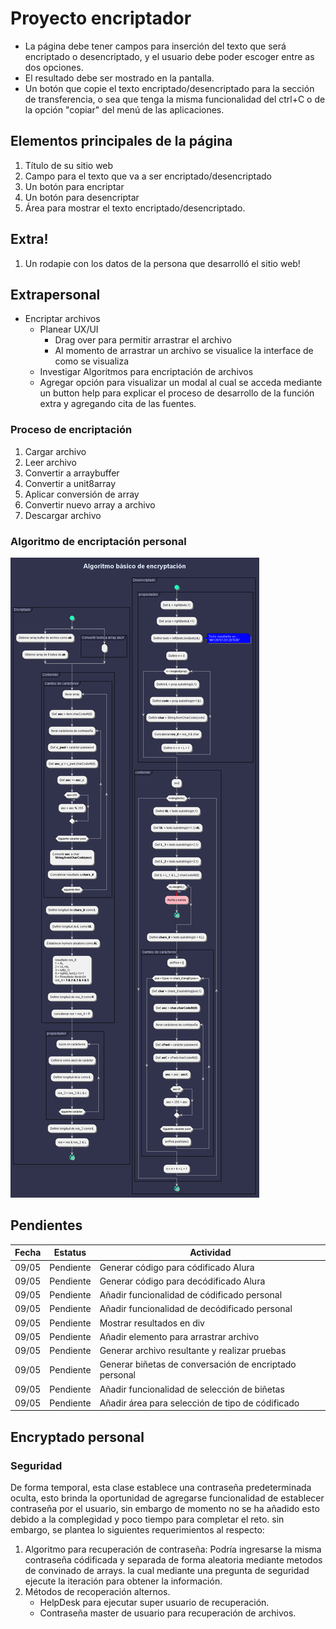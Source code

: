 # Proyecto encriptador

- La página debe tener campos para inserción del texto que será encriptado o desencriptado, y el usuario debe poder escoger entre as dos opciones.
- El resultado debe ser mostrado en la pantalla.
- Un botón que copie el texto encriptado/desencriptado para la sección de transferencia, o sea que tenga la misma funcionalidad del ctrl+C o de la opción "copiar" del menú de las aplicaciones.


## Elementos principales de la página
1. Título de su sitio web
1. Campo para el texto que va a ser encriptado/desencriptado
1. Un botón para encriptar
1. Un botón para desencriptar
1. Área para mostrar el texto encriptado/desencriptado.

## Extra!
1. Un rodapie con los datos de la persona que desarrolló el sitio web!

## Extrapersonal
- Encriptar archivos
    - Planear UX/UI
        - Drag over para permitir arrastrar el archivo
        - Al momento de arrastrar un archivo se visualice la interface de como se visualiza
    - Investigar Algoritmos para encriptación de archivos
    - Agregar opción para visualizar un modal al cual se acceda mediante un button help para explicar el proceso de desarrollo de la función extra y agregando cita de las fuentes.

### Proceso de encriptación
1. Cargar archivo
1. Leer archivo
1. Convertir a arraybuffer
1. Convertir a unit8array
1. Aplicar conversión de array
1. Convertir nuevo array a archivo
1. Descargar archivo

### Algoritmo de encriptación personal
![Algoritmo de encriptación](out/algoritmo/algoritmo.png)


## Pendientes

|Fecha|Estatus|Actividad|
|-----|-------|---------|
|09/05|Pendiente|Generar código para códificado Alura|
|09/05|Pendiente|Generar código para decódificado Alura|
|09/05|Pendiente|Añadir funcionalidad de códificado personal|
|09/05|Pendiente|Añadir funcionalidad de decódificado personal|
|09/05|Pendiente|Mostrar resultados en div|
|09/05|Pendiente|Añadir elemento para arrastrar archivo|
|09/05|Pendiente|Generar archivo resultante y realizar pruebas|
|09/05|Pendiente|Generar biñetas de conversación de encriptado personal|
|09/05|Pendiente|Añadir funcionalidad de selección de biñetas|
|09/05|Pendiente|Añadir área para selección de tipo de códificado|


## Encryptado personal

### Seguridad
De forma temporal, esta clase establece una contraseña predeterminada oculta, esto brinda la oportunidad de  agregarse funcionalidad de establecer contraseña por el usuario, sin embargo de momento no se ha añadido esto debido a la complegidad y poco tiempo para completar el reto. sin embargo, se plantea lo siguientes requerimientos al respecto:

1. Algoritmo para recuperación de contraseña:
    Podría ingresarse la misma contraseña códificada y separada de forma aleatoria mediante metodos de convinado de arrays. la cual mediante una pregunta de seguridad ejecute la iteración para obtener la información.
2. Métodos de recoperación alternos.
    - HelpDesk para ejecutar super usuario de recuperación.
    - Contraseña master de usuario para recuperación de archivos.

